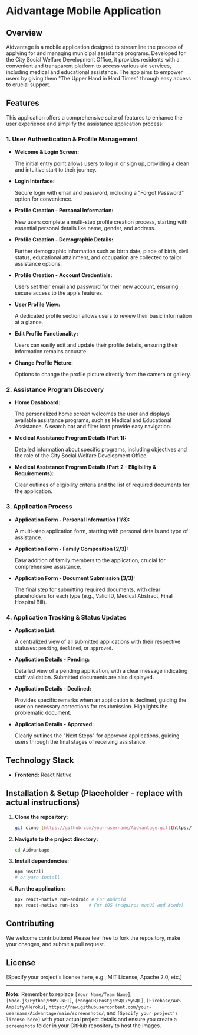 # Aidvantage Mobile Application

## Overview

Aidvantage is a mobile application designed to streamline the process of applying for and managing municipal assistance programs. Developed for the City Social Welfare Development Office, it provides residents with a convenient and transparent platform to access various aid services, including medical and educational assistance. The app aims to empower users by giving them "The Upper Hand in Hard Times" through easy access to crucial support.

## Features

This application offers a comprehensive suite of features to enhance the user experience and simplify the assistance application process:

### 1. User Authentication & Profile Management

* **Welcome & Login Screen:**
  
    The initial entry point allows users to log in or sign up, providing a clean and intuitive start to their journey.

* **Login Interface:**

    Secure login with email and password, including a "Forgot Password" option for convenience.

* **Profile Creation - Personal Information:**

    New users complete a multi-step profile creation process, starting with essential personal details like name, gender, and address.

* **Profile Creation - Demographic Details:**

    Further demographic information such as birth date, place of birth, civil status, educational attainment, and occupation are collected to tailor assistance options.

* **Profile Creation - Account Credentials:**

    Users set their email and password for their new account, ensuring secure access to the app's features.

* **User Profile View:**

    A dedicated profile section allows users to review their basic information at a glance.

* **Edit Profile Functionality:**

    Users can easily edit and update their profile details, ensuring their information remains accurate.

* **Change Profile Picture:**
 
    Options to change the profile picture directly from the camera or gallery.

### 2. Assistance Program Discovery

* **Home Dashboard:**

    The personalized home screen welcomes the user and displays available assistance programs, such as Medical and Educational Assistance. A search bar and filter icon provide easy navigation.

* **Medical Assistance Program Details (Part 1):**

    Detailed information about specific programs, including objectives and the role of the City Social Welfare Development Office.

* **Medical Assistance Program Details (Part 2 - Eligibility & Requirements):**

    Clear outlines of eligibility criteria and the list of required documents for the application.

### 3. Application Process

* **Application Form - Personal Information (1/3):**

    A multi-step application form, starting with personal details and type of assistance.

* **Application Form - Family Composition (2/3):**

    Easy addition of family members to the application, crucial for comprehensive assistance.

* **Application Form - Document Submission (3/3):**

    The final step for submitting required documents, with clear placeholders for each type (e.g., Valid ID, Medical Abstract, Final Hospital Bill).

### 4. Application Tracking & Status Updates

* **Application List:**

    A centralized view of all submitted applications with their respective statuses: `pending`, `declined`, or `approved`.

* **Application Details - Pending:**

    Detailed view of a pending application, with a clear message indicating staff validation. Submitted documents are also displayed.

* **Application Details - Declined:**

    Provides specific remarks when an application is declined, guiding the user on necessary corrections for resubmission. Highlights the problematic document.

* **Application Details - Approved:**

    Clearly outlines the "Next Steps" for approved applications, guiding users through the final stages of receiving assistance.

## Technology Stack

* **Frontend:** React Native

## Installation & Setup (Placeholder - replace with actual instructions)

1.  **Clone the repository:**
    ```bash
    git clone [https://github.com/your-username/Aidvantage.git](https://github.com/your-username/Aidvantage.git)
    ```
2.  **Navigate to the project directory:**
    ```bash
    cd Aidvantage
    ```
3.  **Install dependencies:**
    ```bash
    npm install
    # or yarn install
    ```
4.  **Run the application:**
    ```bash
    npx react-native run-android # For Android
    npx react-native run-ios    # For iOS (requires macOS and Xcode)
    ```

## Contributing

We welcome contributions! Please feel free to fork the repository, make your changes, and submit a pull request.

## License

[Specify your project's license here, e.g., MIT License, Apache 2.0, etc.]

---

**Note:** Remember to replace `[Your Name/Team Name]`, `[Node.js/Python/PHP/.NET]`, `[MongoDB/PostgreSQL/MySQL]`, `[Firebase/AWS Amplify/Heroku]`, `https://raw.githubusercontent.com/your-username/Aidvantage/main/screenshots/`, and `[Specify your project's license here]` with your actual project details and ensure you create a `screenshots` folder in your GitHub repository to host the images.
